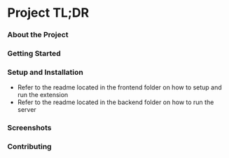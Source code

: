 # Project TL;DR

### About the Project

### Getting Started

### Setup and Installation

- Refer to the readme located in the frontend folder on how to setup and run the extension
- Refer to the readme located in the backend folder on how to run the server

### Screenshots

### Contributing
